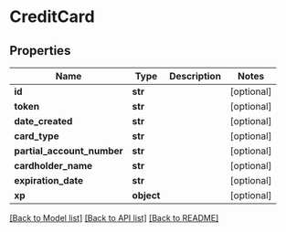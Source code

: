 # CreditCard

## Properties
Name | Type | Description | Notes
------------ | ------------- | ------------- | -------------
**id** | **str** |  | [optional] 
**token** | **str** |  | [optional] 
**date_created** | **str** |  | [optional] 
**card_type** | **str** |  | [optional] 
**partial_account_number** | **str** |  | [optional] 
**cardholder_name** | **str** |  | [optional] 
**expiration_date** | **str** |  | [optional] 
**xp** | **object** |  | [optional] 

[[Back to Model list]](../README.md#documentation-for-models) [[Back to API list]](../README.md#documentation-for-api-endpoints) [[Back to README]](../README.md)



